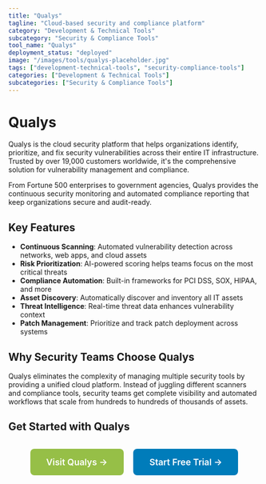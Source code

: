 ```yaml
---
title: "Qualys"
tagline: "Cloud-based security and compliance platform"
category: "Development & Technical Tools"
subcategory: "Security & Compliance Tools"
tool_name: "Qualys"
deployment_status: "deployed"
image: "/images/tools/qualys-placeholder.jpg"
tags: ["development-technical-tools", "security-compliance-tools"]
categories: ["Development & Technical Tools"]
subcategories: ["Security & Compliance Tools"]
---
```


# Qualys

Qualys is the cloud security platform that helps organizations identify, prioritize, and fix security vulnerabilities across their entire IT infrastructure. Trusted by over 19,000 customers worldwide, it's the comprehensive solution for vulnerability management and compliance.

From Fortune 500 enterprises to government agencies, Qualys provides the continuous security monitoring and automated compliance reporting that keep organizations secure and audit-ready.

## Key Features
- **Continuous Scanning**: Automated vulnerability detection across networks, web apps, and cloud assets
- **Risk Prioritization**: AI-powered scoring helps teams focus on the most critical threats
- **Compliance Automation**: Built-in frameworks for PCI DSS, SOX, HIPAA, and more
- **Asset Discovery**: Automatically discover and inventory all IT assets
- **Threat Intelligence**: Real-time threat data enhances vulnerability context
- **Patch Management**: Prioritize and track patch deployment across systems

## Why Security Teams Choose Qualys
Qualys eliminates the complexity of managing multiple security tools by providing a unified cloud platform. Instead of juggling different scanners and compliance tools, security teams get complete visibility and automated workflows that scale from hundreds to hundreds of thousands of assets.

## Get Started with Qualys

<div style="text-align: center; margin: 2rem 0;">
  <a href="https://www.qualys.com" target="_blank" rel="noopener noreferrer" style="display: inline-block; background: #96BF47; color: white; padding: 1rem 2rem; text-decoration: none; border-radius: 8px; font-weight: 600; font-size: 1.1rem; margin-right: 1rem;">Visit Qualys →</a>
  <a href="https://www.qualys.com/free-trial" target="_blank" rel="noopener noreferrer" style="display: inline-block; background: #007cba; color: white; padding: 1rem 2rem; text-decoration: none; border-radius: 8px; font-weight: 600; font-size: 1.1rem;">Start Free Trial →</a>
</div>